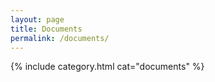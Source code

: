 ```yaml
---
layout: page
title: Documents
permalink: /documents/
---
```


{% include category.html cat="documents"  %}
